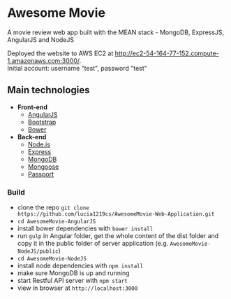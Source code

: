 # Awesome Movie
A movie review web app built with the MEAN stack - MongoDB, ExpressJS, AngularJS and NodeJS 

Deployed the website to AWS EC2 at http://ec2-54-164-77-152.compute-1.amazonaws.com:3000/. <br>
Initial account: username "test", password "test"

## Main technologies
- **Front-end**
  - [AngularJS](https://angularjs.org/)
  - [Bootstrap](http://getbootstrap.com/)
  - [Bower](http://bower.io/)
- **Back-end**
  - [Node.js](https://nodejs.org/en/)
  - [Express](http://expressjs.com/)
  - [MongoDB](https://www.mongodb.org/)
  - [Mongoose](http://mongoosejs.com/)
  - [Passport](http://passportjs.org/)
  
### Build
- clone the repo `git clone https://github.com/lucia1219cs/AwesomeMovie-Web-Application.git`
- `cd AwesomeMovie-AngularJS` 
- install bower dependencies with `bower install`
- run `gulp` in Angular folder, get the whole content of the dist folder and copy it in the public folder of server application (e.g. `AwesomeMovie-NodeJS/public`)
- `cd AwesomeMovie-NodeJS`
- install node dependencies with `npm install`
- make sure MongoDB is up and running
- start Restful API server with `npm start`
- view in browser at `http://localhost:3000`
